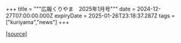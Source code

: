 +++
title = """広報くりやま　2025年1月号"""
date = 2024-12-27T07:00:00.000Z
expiryDate = 2025-01-26T23:18:37.287Z
tags = ["kuriyama","news"]
+++


[[source]](https://www.town.kuriyama.hokkaido.jp/site/koho/29796.html)
